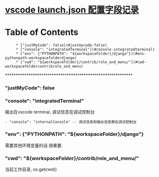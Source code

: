 # [vscode launch.json 配置字段记录](https://github.com/chaleaoch/gitblog/issues/43)


Table of Contents
=================

         * ["justMyCode": false](#justmycode-false)
         * ["console": "integratedTerminal"](#console-integratedterminal)
         * ["env": {"PYTHONPATH": "${workspaceFolder}/django"}](#env-pythonpath-workspacefolderdjango)
         * ["cwd": "${workspaceFolder}/contrib/role_and_menu/"](#cwd-workspacefoldercontribrole_and_menu)

\*\*\*\*\*\*\*\*\*\*\*\*\*\*\*\*\*\*\*\*\*\*\*\*\*\*\*\*\*\*\*\*\*\*\*\*\*\*\*\*\*\*\*\*\*\*\*\*\*\*\*\*\*\*\*\*\*\*\*\*
### "justMyCode": false

### "console": "integratedTerminal"

输出在vscode terminal, 调试信息在调试控制台

    - "console": "internalConsole" -- 调试信息和输出信息都在调试控制台

### "env": {"PYTHONPATH": "${workspaceFolder}/django"}

需要其他环境变量的话.很重要.

### "cwd": "${workspaceFolder}/contrib/role_and_menu/"

当前工作目录, os.getcwd()

